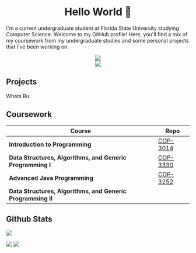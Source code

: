 <h1 align=center> Hello World &#128075 </h1>
<p>
I'm a current undergraduate student at Florida State University studying Computer Science. Welcome to my GitHub profile! Here, you'll find a mix of my coursework from my undergraduate studies and some personal projects that I've been working on.
</p>

<div style="text-align: center;">
<a  href="https://www.linkedin.com/in/christopherjnielson/">
    <img src="https://img.shields.io/badge/-Linkedin-blue?style=flat-square&logo=linkedin">
</a>
</div>

<div style="text-align: center;">
<a href="https://github.com/chrisjnielson44">
    <img src="https://github-stats-alpha.vercel.app/api?username=chrisjnielson44&cc=22272e&tc=37BCF6&ic=fff&bc=0000">
</a>
</div>









##  Projects 
Whats Ru






## Coursework 
| Course | Repo |
|---|---|
|**Introduction to Programming**  |  [COP-3014](https://github.com/chrisjnielson44/COP-3014)|
|**Data Structures, Algorithms, and Generic Programming I**| [COP-3330](https://github.com/chrisjnielson44/COP-3330)|
|**Advanced Java Programming**| [COP-3252](https://github.com/chrisjnielson44/COP-3252)|
|**Data Structures, Algorithms, and Generic Programming II**| |


<h2>Github Stats</h2>

![](http://github-profile-summary-cards.vercel.app/api/cards/profile-details?username=chrisjnielson44&theme=dark) 

![](http://github-profile-summary-cards.vercel.app/api/cards/repos-per-language?username=chrisjnielson44&theme=dark)
![](http://github-profile-summary-cards.vercel.app/api/cards/most-commit-language?username=chrisjnielson44&theme=dark)